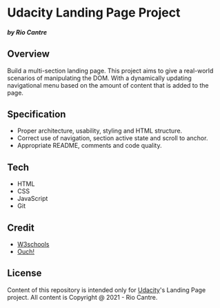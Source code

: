 # Udacity Landing Page Project
#### _by Rio Cantre_

## Overview
Build a multi-section landing page. This project aims to give a real-world scenarios of manipulating the DOM. With a dynamically updating navigational menu based on the amount of content that is added to the page.

## Specification
- Proper architecture, usability, styling and HTML structure.
- Correct use of navigation, section active state and scroll to anchor.
- Appropriate README, comments and code quality. 

## Tech
- HTML
- CSS
- JavaScript
- Git

## Credit
- [W3schools](https://www.w3schools.com/)
- [Ouch!](https://icons8.com/illustrations)


## License
Content of this repository is intended only for [ Udacity](https://www.udacity.com)'s Landing Page project. All content is Copyright @ 2021 - Rio Cantre.
 
